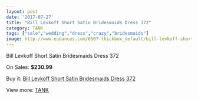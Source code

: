 ```yaml
---
layout: post
date: '2017-07-27'
title: "Bill Levkoff Short Satin Bridesmaids Dress 372"
category: TANK
tags: ["sale","wedding","dress","crazy","bridesmaids"]
image: http://www.eudances.com/6507-thickbox_default/bill-levkoff-short-satin-bridesmaids-dress-372.jpg
---
```

Bill Levkoff Short Satin Bridesmaids Dress 372

On Sales: **$230.99**
<a href="https://www.eudances.com/en/tank/2382-bill-levkoff-short-satin-bridesmaids-dress-372.html"><amp-img layout="responsive" width="600" height="600" src="//www.eudances.com/6507-thickbox_default/bill-levkoff-short-satin-bridesmaids-dress-372.jpg" alt="Bill Levkoff Short Satin Bridesmaids Dress 372 0" /></a>

Buy it: [Bill Levkoff Short Satin Bridesmaids Dress 372](https://www.eudances.com/en/tank/2382-bill-levkoff-short-satin-bridesmaids-dress-372.html "Bill Levkoff Short Satin Bridesmaids Dress 372")

View more: [TANK](https://www.eudances.com/en/28-tank "TANK")